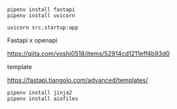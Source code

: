 # 

```
pipenv install fastapi
pipenv install uvicorn
```

```
uvicorn src.startup:app
```

Fastapi x openapi

https://qiita.com/yoshi0518/items/52914cd1211eff4b93d0

template

https://fastapi.tiangolo.com/advanced/templates/

```
pipenv install jinja2
pipenv install aiofiles
```

